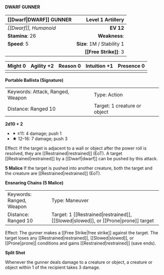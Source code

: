 #### DWARF GUNNER

| [[Dwarf\|DWARF]] GUNNER |      **Level 1 Artillery** |
| :---------------------- | -------------------------: |
| *[[Dwarf]], Humanoid*   |                  **EV 12** |
| **Stamina**: 26         |              **Weakness**: |
| **Speed**: 5            | **Size**: 1M / Stability 1 |
|                         |     **[[Free Strike]]**: 3 |

| **Might** 0 | **Agility** +2 | **Reason** 0 | **Intuition** +1 | **Presence** 0 |
| ----------- | -------------- | ------------ | ---------------- | -------------- |
|             |                |              |                  |                |

**Portable Ballista (Signature)**

|                                  |                              |
| :------------------------------- | :--------------------------- |
| Keywords: Attack, Ranged, Weapon | Type: Action                 |
| Distance: Ranged 10              | Target: 1 creature or object |

**2d10 + 2**

- ✦ ≤11: 4 damage; push 1
- ★ 12–16: 7 damage; push 3

Effect: If the target is adjacent to a wall or object after the power roll is resolved, they are [[Restrained|restrained]] (EoT). A target [[Restrained|restrained]] by a [[Dwarf|dwarf]] can be pushed by this attack.

**5 Malice**
If the target is pushed into another creature, both the target and the creature are [[Restrained|restrained]] (EoT).

**Ensnaring Chains (5 Malice)**

|                          |                                                                                      |
| :----------------------- | :----------------------------------------------------------------------------------- |
| Keywords: Ranged, Weapon | Type: Maneuver                                                                       |
| Distance: Ranged 10      | Target: 1 [[Restrained\|restrained]], [[Slowed\|slowed]], or [[Prone\|prone]] target |

Effect: The gunner makes a [[Free Strike|free strike]] against the target. The target loses any [[Restrained|restrained]], [[Slowed|slowed]], or [[Prone|prone]] conditions and gains [[Restrained|restrained]] (save ends).

**Split Shot**

Whenever the gunner deals damage to a creature or object, a creature or object within 1 of the recipient takes 3 damage.
